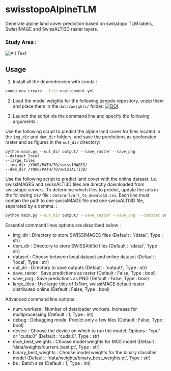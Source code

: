 # swisstopoAlpineTLM
Generate alpine land cover prediction based on swisstopo TLM labels, SwissIMAGE and SwissALTI3D raster layers.

### Study Area  : 
![Alt Text](data/shp/grid_area_above_200m/grid_area_above2000m.PNG)

## Usage

1. Install all the dependencies with conda  : 

```bash
conda env create --file environment.yml
```

2. Load the model weights for the following zenodo repository, unzip them and place them in the ``data/weights/`` folder: [![DOI](https://zenodo.org/badge/DOI/10.5281/zenodo.13365159.svg)](https://doi.org/10.5281/zenodo.13365159)




3. Launch the script via the command line and specify the following arguments  : 

Use the following script to predict the alpine land cover for files located in the ``img_dir`` and ``dem_dir`` folders, and save the predictions as geolocated raster and as figures in the ``out_dir`` directory: 
```
python main.py --out_dir output/ --save_raster --save_png  
--dataset local 
--large_tiles  
--img_dir /YOUR/PATH/TO/swissIMAGES/ 
--dem_dir /YOUR/PATH/TO/swissALTI3D/
```

Use the following script to predict land cover with the online dataset, i.e. swissIMAGES and swissALTI3D tiles are directly downloaded from swisstopo servers. To determine which tiles to predict, update the urls in the following csv file :  ``data/url/url_to_download.csv``. Each line must contain the path to one swissIMAGE file and  one swissALTI3D file, separated by a comma. :  
```bash
python main.py --out_dir output/ --save_raster --save_png  --dataset online
```
Essential command lines options are described below :
-  img_dir : Directory to store SWISSIMAGES files (Default :  '/data/', Type :  str)
-  dem_dir : Directory to store SWISSAlti3d files (Default :  '/data/', Type :  str)
-  dataset : Choose between local dataset and online dataset (Default :  'local', Type :  str)
-  out_dir : Directory to save outputs (Default :  'output/', Type :  str)
-  save_raster :  Save predictions as raster (Default :  False, Type : bool)
-  save_png :  Save predictions as PNG (Default :  False, Type : bool)
-  large_tiles :  Use large tiles of 1x1km, swissIMAGE default raster distributed online (Default :  False, Type : bool)

Advanced command line options : 

-  num_workers :  Number of dataloader workers. Increase for multiprocessing (Default :  1, Type :  int)
-  debug :  Debugging mode. Predict only a few tiles (Default :  False, Type : bool)
-  device : Choose the device on which to run the model. Options :  "cpu" or "cuda:0" (Default :  'cuda:0', Type :  str)
-  mce_best_weights :  Choose model weights for MCE model (Default :  'data/weights/current_best.pt', Type :  str)
-  binary_best_weights :  Choose model weights for the binary classifier model (Default :  'data/weights/binary_best_weights.pt', Type :  str)
-  bs :  Batch size (Default :  1, Type :  int)

